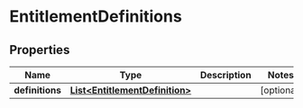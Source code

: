 

# EntitlementDefinitions


## Properties

| Name | Type | Description | Notes |
|------------ | ------------- | ------------- | -------------|
|**definitions** | [**List&lt;EntitlementDefinition&gt;**](EntitlementDefinition.md) |  |  [optional] |



